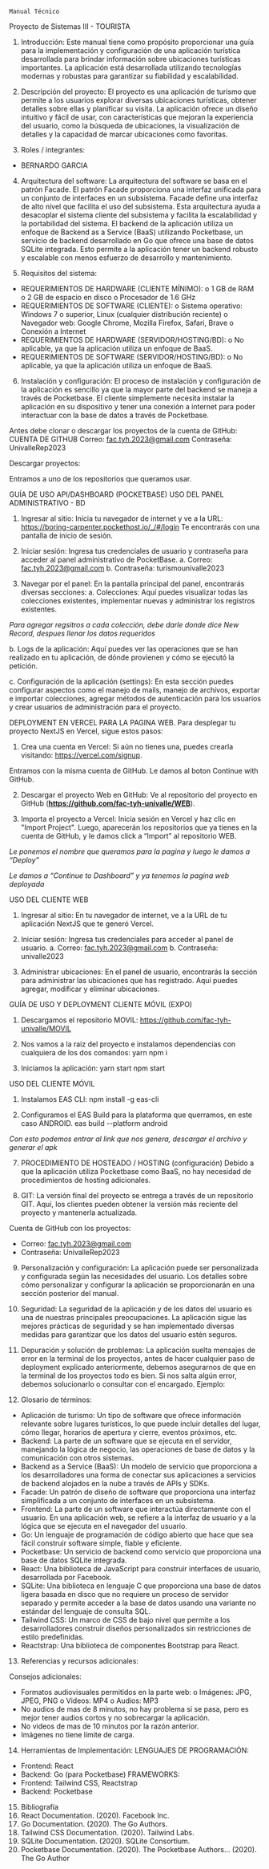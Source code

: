    Manual Técnico
Proyecto de Sistemas III - TOURISTA

1.	Introducción:
Este manual tiene como propósito proporcionar una guía para la implementación y configuración de una aplicación turística desarrollada para brindar información sobre ubicaciones turísticas importantes. La aplicación está desarrollada utilizando tecnologías modernas y robustas para garantizar su fiabilidad y escalabilidad.

2.	Descripción del proyecto:
El proyecto es una aplicación de turismo que permite a los usuarios explorar diversas ubicaciones turísticas, obtener detalles sobre ellas y planificar su visita. La aplicación ofrece un diseño intuitivo y fácil de usar, con características que mejoran la experiencia del usuario, como la búsqueda de ubicaciones, la visualización de detalles y la capacidad de marcar ubicaciones como favoritas.

3.	Roles / integrantes:
-	BERNARDO GARCIA

4.	Arquitectura del software: 
La arquitectura del software se basa en el patrón Facade. El patrón Facade proporciona una interfaz unificada para un conjunto de interfaces en un subsistema. Facade define una interfaz de alto nivel que facilita el uso del subsistema. Esta arquitectura ayuda a desacoplar el sistema cliente del subsistema y facilita la escalabilidad y la portabilidad del sistema. El backend de la aplicación utiliza un enfoque de Backend as a Service (BaaS) utilizando Pocketbase, un servicio de backend desarrollado en Go que ofrece una base de datos SQLite integrada. Esto permite a la aplicación tener un backend robusto y escalable con menos esfuerzo de desarrollo y mantenimiento.

5.	Requisitos del sistema:
-	REQUERIMIENTOS DE HARDWARE (CLIENTE MÍNIMO): 
o	1 GB de RAM  
o	2 GB de espacio en disco
o	Procesador de 1.6 GHz 
-	REQUERIMIENTOS DE SOFTWARE (CLIENTE): 
o	Sistema operativo: Windows 7 o superior, Linux (cualquier distribución reciente) 
o	Navegador web: Google Chrome, Mozilla Firefox, Safari, Brave 
o	Conexión a Internet 
-	REQUERIMIENTOS DE HARDWARE (SERVIDOR/HOSTING/BD): 
o	No aplicable, ya que la aplicación utiliza un enfoque de BaaS. 
-	REQUERIMIENTOS DE SOFTWARE (SERVIDOR/HOSTING/BD): 
o	No aplicable, ya que la aplicación utiliza un enfoque de BaaS.
6.	Instalación y configuración: El proceso de instalación y configuración de la aplicación es sencillo ya que la mayor parte del backend se maneja a través de Pocketbase. El cliente simplemente necesita instalar la aplicación en su dispositivo y tener una conexión a internet para poder interactuar con la base de datos a través de Pocketbase.

Antes debe clonar o descargar los proyectos de la cuenta de GitHub:
CUENTA DE GITHUB
Correo: fac.tyh.2023@gmail.com
Contraseña: UnivalleRep2023

Descargar proyectos:

Entramos a uno de los repositorios que queramos usar.
 


GUÍA DE USO API/DASHBOARD (POCKETBASE) USO DEL PANEL ADMINISTRATIVO - BD
1.	Ingresar al sitio: Inicia tu navegador de internet y ve a la URL: 
https://boring-carpenter.pockethost.io/_/#/login
Te encontrarás con una pantalla de inicio de sesión.

 

2.	Iniciar sesión: Ingresa tus credenciales de usuario y contraseña para acceder al panel administrativo de PocketBase.
a.	Correo: fac.tyh.2023@gmail.com
b.	Contraseña: turismounivalle2023

3.	Navegar por el panel: En la pantalla principal del panel, encontrarás diversas secciones: 
a.	Colecciones: Aquí puedes visualizar todas las colecciones existentes, implementar nuevas y administrar los registros existentes.
 
*Para agregar regsitros a cada colección, debe darle donde dice New Record, despues llenar los datos requeridos*

b.	Logs de la aplicación: Aquí puedes ver las operaciones que se han realizado en tu aplicación, de dónde provienen y cómo se ejecutó la petición.

 

c.	Configuración de la aplicación (settings): En esta sección puedes configurar aspectos como el manejo de mails, manejo de archivos, exportar e importar colecciones, agregar métodos de autenticación para los usuarios y crear usuarios de administración para el proyecto.

 

DEPLOYMENT EN VERCEL PARA LA PAGINA WEB.
Para desplegar tu proyecto NextJS en Vercel, sigue estos pasos: 
1.	Crea una cuenta en Vercel: Si aún no tienes una, puedes crearla visitando:
https://vercel.com/signup.
 

Entramos con la misma cuenta de GitHub. Le damos al boton Continue with GitHub.

2.	Descargar el proyecto Web en GitHub: Ve al repositorio del proyecto en GitHub (**https://github.com/fac-tyh-univalle/WEB**).

 

3.	Importa el proyecto a Vercel: Inicia sesión en Vercel y haz clic en "Import Project". Luego, aparecerán los repositorios que ya tienes en la cuenta de GitHub,  y le damos click a “Import” al repositorio WEB.
 
 
 
*Le ponemos el nombre que queramos para la pagina y luego le damos a “Deploy”*
 
*Le damos a “Continue to Dashboard” y ya tenemos la pagina web deployada*
 

USO DEL CLIENTE WEB  
1.	Ingresar al sitio: En tu navegador de internet, ve a la URL de tu aplicación NextJS que te generó Vercel.
  
2.	Iniciar sesión: Ingresa tus credenciales para acceder al panel de usuario. 
a.	Correo: fac.tyh.2023@gmail.com
b.	Contraseña: univalle2023
3.	Administrar ubicaciones: En el panel de usuario, encontrarás la sección para administrar las ubicaciones que has registrado. Aquí puedes agregar, modificar y eliminar ubicaciones.
 

GUÍA DE USO Y DEPLOYMENT CLIENTE MÓVIL (EXPO) 
1.	Descargamos el repositorio MOVIL: 
https://github.com/fac-tyh-univalle/MOVIL
 

2.	Nos vamos a la raiz del proyecto e instalamos dependencias con cualquiera de los dos comandos: 
yarn 
npm i
 


3.	Iniciamos la aplicación: 
yarn start 
npm start
 

USO DEL CLIENTE MÓVIL 
1.	Instalamos EAS CLI: 
npm install -g eas-cli 
 
2.	Configuramos el EAS Build para la plataforma que querramos, en este caso ANDROID. 
eas build --platform android
 
*Con esto podemos entrar al link que nos genera, descargar el archivo y generar el apk*

7.	PROCEDIMIENTO DE HOSTEADO / HOSTING (configuración)
Debido a que la aplicación utiliza Pocketbase como BaaS, no hay necesidad de procedimientos de hosting adicionales.

8.	GIT: 
La versión final del proyecto se entrega a través de un repositorio GIT. Aquí, los clientes pueden obtener la versión más reciente del proyecto y mantenerla actualizada.

Cuenta de GitHub con los proyectos:
-	Correo: fac.tyh.2023@gmail.com
-	Contraseña: UnivalleRep2023

9.	Personalización y configuración:
La aplicación puede ser personalizada y configurada según las necesidades del usuario. Los detalles sobre cómo personalizar y configurar la aplicación se proporcionarán en una sección posterior del manual.

10.	Seguridad: 
La seguridad de la aplicación y de los datos del usuario es una de nuestras principales preocupaciones. La aplicación sigue las mejores prácticas de seguridad y se han implementado diversas medidas para garantizar que los datos del usuario estén seguros.

11.	Depuración y solución de problemas: 
La aplicación suelta mensajes de error en la terminal de los proyectos, antes de hacer cualquier paso de deployment explicado anteriormente, debemos asegurarnos de que en la terminal de los proyectos todo es bien. Si nos salta algún error, debemos solucionarlo o consultar con el encargado.
Ejemplo:
 

12.	Glosario de términos:
-	Aplicación de turismo: Un tipo de software que ofrece información relevante sobre lugares turísticos, lo que puede incluir detalles del lugar, cómo llegar, horarios de apertura y cierre, eventos próximos, etc. 
-	Backend: La parte de un software que se ejecuta en el servidor, manejando la lógica de negocio, las operaciones de base de datos y la comunicación con otros sistemas. 
-	Backend as a Service (BaaS): Un modelo de servicio que proporciona a los desarrolladores una forma de conectar sus aplicaciones a servicios de backend alojados en la nube a través de APIs y SDKs. 
-	Facade: Un patrón de diseño de software que proporciona una interfaz simplificada a un conjunto de interfaces en un subsistema. 
-	Frontend: La parte de un software que interactúa directamente con el usuario. En una aplicación web, se refiere a la interfaz de usuario y a la lógica que se ejecuta en el navegador del usuario. 
-	Go: Un lenguaje de programación de código abierto que hace que sea fácil construir software simple, fiable y eficiente. 
-	Pocketbase: Un servicio de backend como servicio que proporciona una base de datos SQLite integrada. 
-	React: Una biblioteca de JavaScript para construir interfaces de usuario, desarrollada por Facebook. 
-	SQLite: Una biblioteca en lenguaje C que proporciona una base de datos ligera basada en disco que no requiere un proceso de servidor separado y permite acceder a la base de datos usando una variante no estándar del lenguaje de consulta SQL. 
-	Tailwind CSS: Un marco de CSS de bajo nivel que permite a los desarrolladores construir diseños personalizados sin restricciones de estilo predefinidas. 
-	Reactstrap: Una biblioteca de componentes Bootstrap para React.

13.	Referencias y recursos adicionales:
 

Consejos adicionales:
-	Formatos audiovisuales permitidos en la parte web:
o	Imágenes: JPG, JPEG, PNG
o	Videos: MP4
o	Audios: MP3
-	No audios de mas de 8 minutos, no hay problema si se pasa, pero es mejor tener audios cortos y no sobrecargar la aplicación.
-	No videos de mas de 10 minutos por la razón anterior.
-	Imágenes no tiene límite de carga.

14.	Herramientas de Implementación:
LENGUAJES DE PROGRAMACIÓN: 
-	Frontend: React 
-	Backend: Go (para Pocketbase) 
FRAMEWORKS: 
-	Frontend: Tailwind CSS, Reactstrap 
-	Backend: Pocketbase

15.	Bibliografía
1. React Documentation. (2020). Facebook Inc. 
2. Go Documentation. (2020). The Go Authors. 
3. Tailwind CSS Documentation. (2020). Tailwind Labs. 
4. SQLite Documentation. (2020). SQLite Consortium. 
5. Pocketbase Documentation. (2020). The Pocketbase Authors... (2020). The Go Author
